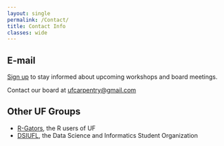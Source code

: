 ```yaml
---
layout: single
permalink: /Contact/
title: Contact Info
classes: wide
---
```


## E-mail

[Sign up](https://lists.ufl.edu/cgi-bin/wa?A0=INFORMATICS-TEACHING-L) to stay informed about upcoming workshops and board meetings.

Contact our board at [ufcarpentry@gmail.com](mailto://ufcarpentry@gmail.com)

## Other UF Groups

* [R-Gators](http://www.r-gators.com/), the R users of UF
* [DSIUFL](http://www.dsiufl.org/), the Data Science and Informatics Student Organization
